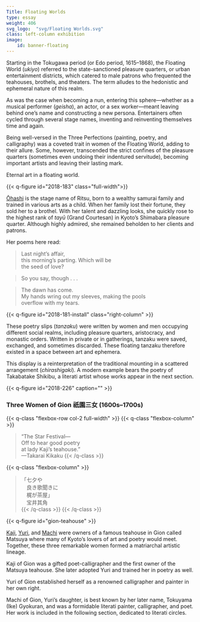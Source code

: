 ```yaml
---
Title: Floating Worlds
type: essay
weight: 406
svg_logo:  "svg/Floating Worlds.svg"
class: left-column exhibition
image: 
    id: banner-floating
---
```


Starting in the Tokugawa period (or Edo period, 1615–1868), the Floating World (*ukiyo*) referred to the state-sanctioned pleasure quarters, or urban entertainment districts, which catered to male patrons who frequented the teahouses, brothels, and theaters. The term alludes to the hedonistic and ephemeral nature of this realm.

As was the case when becoming a nun, entering this sphere—whether as a musical performer (*geisha*), an actor, or a sex worker—meant leaving behind one’s name and constructing a new persona. Entertainers often cycled through several stage names, inventing and reinventing themselves time and again.

Being well-versed in the Three Perfections (painting, poetry, and calligraphy) was a coveted trait in women of the Floating World, adding to their allure. Some, however, transcended the strict confines of the pleasure quarters (sometimes even undoing their indentured servitude), becoming important artists and leaving their lasting mark.

Eternal art in a floating world.

{{< q-figure id="2018-183" class="full-width">}}

[Ōhashi](/artists/#Ōhashi-dayū-(The-Tayū-Ōhashi)-大橋太夫/) is the stage name of Ritsu, born to a wealthy samurai family and trained in various arts as a child. When her family lost their fortune, they sold her to a brothel. With her talent and dazzling looks, she quickly rose to the highest rank of *tayū* (Grand Courtesan) in Kyoto’s Shimabara pleasure quarter. Although highly admired, she remained beholden to her clients and patrons.

Her poems here read:

>Last night’s affair,<br />
>this morning’s parting. Which will be<br />
>the seed of love?<br />

>So you say, though . . .

>The dawn has come.<br />
>My hands wring out my sleeves, making the pools<br />
>overflow with my tears.

<div class="spacer spacer-200"></div>

{{< q-figure id="2018-181-install" class="right-column" >}}

These poetry slips (*tanzaku*) were written by women and men occupying different social realms, including pleasure quarters, aristocracy, and monastic orders. Written in private or in gatherings, tanzaku were saved, exchanged, and sometimes discarded. These floating tanzaku therefore existed in a space between art and ephemera.

This display is a reinterpretation of the traditional mounting in a scattered arrangement (*chirashigaki*). A modern example bears the poetry of Takabatake Shikibu, a literati artist whose works appear in the next section.

{{< q-figure id="2018-226" caption="" >}}

### Three Women of Gion <span lang="ja">祇園三女</span> (1600s–1700s)

{{< q-class "flexbox-row col-2 full-width" >}}
{{< q-class "flexbox-column" >}}
>“The Star Festival—\
>Off to hear good poetry\
>at lady Kaji’s teahouse.”\
><span class="no-italic">—Takarai Kikaku</span>
{{< /q-class >}}

{{< q-class "flexbox-column" >}}
><span lang="ja">「七夕や\
>&#12288;良き歌聞きに\
>&#12288;梶が茶屋」\
>&#12288;宝井其角\
{{< /q-class >}}
{{< /q-class >}}

{{< q-figure id="gion-teahouse" >}}

[Kaji](/artists/#Kaji-of-Gion-祇園梶子/), [Yuri](/artists/#Yuri-of-Gion-祇園の百合/), and [Machi](/artists/#Tokuyama-(Ike)-Gyokuran-徳山(池)玉瀾/) were owners of a famous teahouse in Gion called Matsuya where many of Kyoto’s lovers of art and poetry would meet. Together, these three remarkable women formed a matriarchal artistic lineage.

Kaji of Gion was a gifted poet-calligrapher and the first owner of the Matsuya teahouse. She later adopted Yuri and trained her in poetry as well.

Yuri of Gion established herself as a renowned calligrapher and painter in her own right.

Machi of Gion, Yuri’s daughter, is best known by her later name, Tokuyama (Ike) Gyokuran, and was a formidable literati painter, calligrapher, and poet. Her work is included in the following section, dedicated to literati circles.